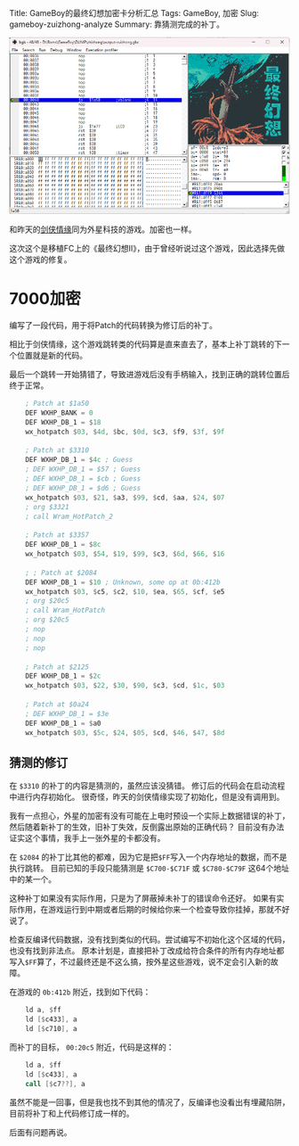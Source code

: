 Title: GameBoy的最终幻想加密卡分析汇总
Tags: GameBoy, 加密
Slug: gameboy-zuizhong-analyze
Summary: 靠猜测完成的补丁。

![运行效果图](../images/GameBoy/zuizhong/zuizhong.png)

和昨天的[剑侠情缘](./GameBoy的剑侠情缘加密卡分析汇总.md)同为外星科技的游戏。加密也一样。

这次这个是移植FC上的《最终幻想II》，由于曾经听说过这个游戏，因此选择先做这个游戏的修复。

# 7000加密

编写了一段代码，用于将Patch的代码转换为修订后的补丁。

相比于剑侠情缘，这个游戏跳转类的代码算是直来直去了，基本上补丁跳转的下一个位置就是新的代码。

最后一个跳转一开始猜错了，导致进游戏后没有手柄输入，找到正确的跳转位置后终于正常。


```asm
    ; Patch at $1a50
    DEF WXHP_BANK = 0
    DEF WXHP_DB_1 = $18
    wx_hotpatch $03, $4d, $bc, $0d, $c3, $f9, $3f, $9f

    ; Patch at $3310
    DEF WXHP_DB_1 = $4c ; Guess
    ; DEF WXHP_DB_1 = $57 ; Guess
    ; DEF WXHP_DB_1 = $cb ; Guess
    ; DEF WXHP_DB_1 = $d6 ; Guess
    wx_hotpatch $03, $21, $a3, $99, $cd, $aa, $24, $07
    ; org $3321
    ; call Wram_HotPatch_2

    ; Patch at $3357
    DEF WXHP_DB_1 = $8c
    wx_hotpatch $03, $54, $19, $99, $c3, $6d, $66, $16

    ; ; Patch at $2084
    DEF WXHP_DB_1 = $10 ; Unknown, some op at 0b:412b
    wx_hotpatch $03, $c5, $c2, $10, $ea, $65, $cf, $e5
    ; org $20c5
    ; call Wram_HotPatch
    ; org $20c5
    ; nop
    ; nop
    ; nop

    ; Patch at $2125
    DEF WXHP_DB_1 = $2c
    wx_hotpatch $03, $22, $30, $90, $c3, $cd, $1c, $03

    ; Patch at $0a24
    ; DEF WXHP_DB_1 = $3e
    DEF WXHP_DB_1 = $a0
    wx_hotpatch $03, $5c, $24, $05, $cd, $46, $47, $8d

```

## 猜测的修订

在 `$3310` 的补丁的内容是猜测的，虽然应该没猜错。
修订后的代码会在启动流程中进行内存初始化。
很奇怪，昨天的剑侠情缘实现了初始化，但是没有调用到。

我有一点担心，外星的加密有没有可能在上电时预设一个实际上数据错误的补丁，然后随着新补丁的生效，旧补丁失效，反倒露出原始的正确代码？
目前没有办法证实这个事情，我手上一张外星的卡都没有。

在 `$2084` 的补丁比其他的都难，因为它是把`$FF`写入一个内存地址的数据，而不是执行跳转。
目前已知的手段只能猜测是 `$C700-$C71F` 或 `$C780-$C79F` 这64个地址中的某一个。

这种补丁如果没有实际作用，只是为了屏蔽掉未补丁的错误命令还好。
如果有实际作用，在游戏运行到中期或者后期的时候给你来一个检查导致你挂掉，那就不好说了。

检查反编译代码数据，没有找到类似的代码。尝试编写不初始化这个区域的代码，也没有找到非法点。
原本计划是，直接把补丁改成给符合条件的所有内存地址都写入`$FF`算了，不过最终还是不这么搞，按外星这些游戏，说不定会引入新的故障。

在游戏的 `0b:412b` 附近，找到如下代码：

```asm
    ld a, $ff
    ld [$c433], a
    ld [$c710], a
```

而补丁的目标， `00:20c5` 附近，代码是这样的：

```asm
    ld a, $ff
    ld [$c433], a
    call [$c7??], a
```

虽然不能是一回事，但是我也找不到其他的情况了，反编译也没看出有埋藏陷阱，目前将补丁和上代码修订成一样的。

后面有问题再说。

